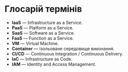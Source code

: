 # Глосарій термінів

- **IaaS** — Infrastructure as a Service.  
- **PaaS** — Platform as a Service.  
- **SaaS** — Software as a Service.  
- **FaaS** — Function as a Service.  
- **VM** — Virtual Machine.  
- **Container** — ізольоване середовище виконання.  
- **CI/CD** — Continuous Integration / Continuous Delivery.  
- **IaC** — Infrastructure as Code.  
- **IAM** — Identity and Access Management.
